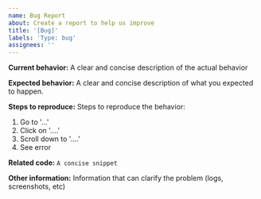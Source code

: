```yaml
---
name: Bug Report
about: Create a report to help us improve
title: '[Bug]'
labels: 'Type: bug'
assignees: ''
---
```


**Current behavior:**
A clear and concise description of the actual behavior

**Expected behavior:**
A clear and concise description of what you expected to happen.

**Steps to reproduce:**
Steps to reproduce the behavior:
1. Go to '...'
2. Click on '....'
3. Scroll down to '....'
4. See error

**Related code:**
`A concise snippet`

**Other information:**
Information that can clarify the problem (logs, screenshots, etc)